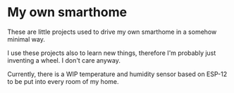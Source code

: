 My own smarthome
================

These are little projects used to drive my own smarthome in a somehow minimal way.

I use these projects also to learn new things, therefore I'm probably just
inventing a wheel. I don't care anyway.

Currently, there is a WIP temperature and humidity sensor based on ESP-12 to be
put into every room of my home.
